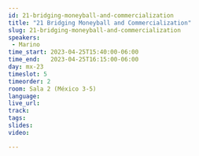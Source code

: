 ```yaml
---
id: 21-bridging-moneyball-and-commercialization
title: "21 Bridging Moneyball and Commercialization"
slug: 21-bridging-moneyball-and-commercialization
speakers:
 - Marino
time_start: 2023-04-25T15:40:00-06:00
time_end:   2023-04-25T16:15:00-06:00
day: mx-23
timeslot: 5
timeorder: 2
room: Sala 2 (México 3-5)
language: 
live_url: 
track: 
tags:
slides: 
video: 

---
```



